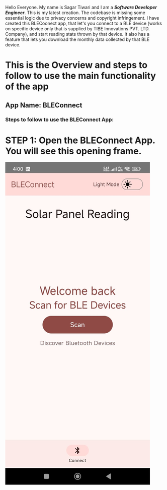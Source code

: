 Hello Everyone. My name is Sagar Tiwari and I am a ***Software Developer Engineer***.
This is my latest creation.
The codebase is missing some essential logic due to privacy concerns and copyright infringement.
I have created this BLECoonect app, that let's you connect to a BLE device (works on specific device only that is supplied by TIBE Innovations PVT. LTD. Company), and start reading stats thrown by that device.
It also has a feature that lets you download the monthly data collected by that BLE device.


# This is the Overview and steps to follow to use the main functionality of the app

## App Name: BLEConnect

### Steps to follow to use the BLEConnect App:

# STEP 1: Open the BLEConnect App. You will see this opening frame.
![Step 1](https://github.com/ReDWoLf1007/BLEConnect/blob/master/BLEConnect%20SS/Opening%20Frame%20SCAN.jpeg)
